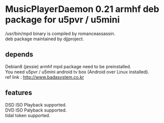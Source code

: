 # MusicPlayerDaemon 0.21 armhf deb package for u5pvr / u5mini
/usr/bin/mpd binary is compiled by romanceassassin.  
deb package maintained by djjproject.  

## depends
Debian8 (jessie) armhf mpd package need to be preinstalled.  
You need u5pvr / u5mini android tv box (Android over Linux installed).  
ref link : http://www.badasystem.co.kr  

## features
DSD ISO Playback supported.  
DVD ISO Palyback supported.  
tidal token supported.  

